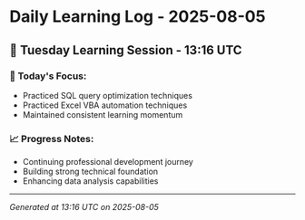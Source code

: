 # Daily Learning Log - 2025-08-05

## 📅 Tuesday Learning Session - 13:16 UTC

### 🎯 Today's Focus:
- Practiced SQL query optimization techniques
- Practiced Excel VBA automation techniques
- Maintained consistent learning momentum

### 📈 Progress Notes:
- Continuing professional development journey
- Building strong technical foundation
- Enhancing data analysis capabilities

---
*Generated at 13:16 UTC on 2025-08-05*

